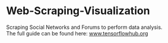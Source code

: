# Web-Scraping-Visualization
Scraping Social Networks and Forums to perform data analysis. <br />
The full guide can be found here: www.tensorflowhub.org
